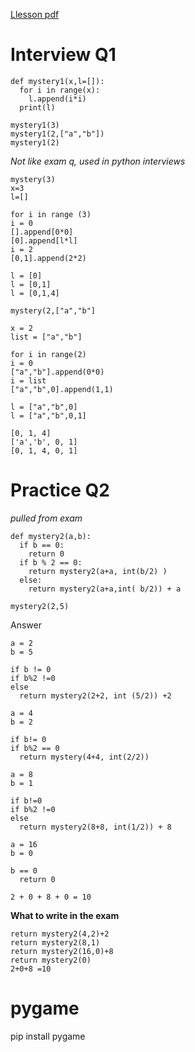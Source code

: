 [Llesson pdf](https://learningcentral.cf.ac.uk/webapps/blackboard/execute/content/file?cmd=view&content_id=_4496588_1&course_id=_381769_1&launch_in_new=true)

# Interview Q1
```
def mystery1(x,l=[]):
  for i in range(x):
    l.append(i*i)
  print(l)
  
mystery1(3)
mystery1(2,["a","b"])
mystery1(2)

```
*Not like exam q, used in python interviews*

```
mystery(3)
x=3
l=[]

for i in range (3)
i = 0
[].append[0*0]
[0].append[l*l]
i = 2
[0,1].append(2*2)

l = [0]
l = [0,1]
l = [0,1,4]
```
```
mystery(2,["a","b"]

x = 2
list = ["a","b"]

for i in range(2)
i = 0
["a","b"].append(0*0)
i = list
["a","b",0].append(1,1)

l = ["a","b",0]
l = ["a","b",0,1]
```
```
[0, 1, 4]
['a','b', 0, 1]
[0, 1, 4, 0, 1]
```

# Practice Q2

*pulled from exam*
```
def mystery2(a,b):
  if b == 0:
    return 0
  if b % 2 == 0:
    return mystery2(a+a, int(b/2) )
  else:
    return mystery2(a+a,int( b/2)) + a

mystery2(2,5)
```
Answer
```
a = 2
b = 5

if b != 0
if b%2 !=0
else 
  return mystery2(2+2, int (5/2)) +2

a = 4
b = 2

if b!= 0
if b%2 == 0
  return mystery(4+4, int(2/2))

a = 8
b = 1

if b!=0
if b%2 !=0
else
  return mystery2(8+8, int(1/2)) + 8
  
a = 16
b = 0

b == 0
  return 0

2 + 0 + 8 + 0 = 10
```
**What to write in the exam**
```
return mystery2(4,2)+2
return mystery2(8,1)
return mystery2(16,0)+8
return mystery2(0)
2+0+8 =10
```
# pygame

pip install pygame
